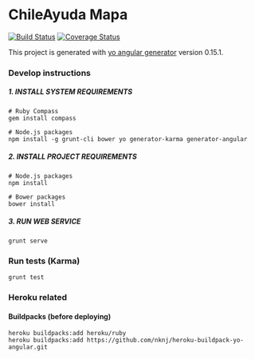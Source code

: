# ChileAyuda Mapa

[![Build Status](https://travis-ci.org/m4droid/ChileAyuda-Mapa.svg?branch=master)](https://travis-ci.org/m4droid/ChileAyuda-Mapa)
[![Coverage Status](https://coveralls.io/repos/github/m4droid/ChileAyuda-Mapa/badge.svg?branch=master)](https://coveralls.io/github/m4droid/ChileAyuda-Mapa?branch=master)

This project is generated with [yo angular generator](https://github.com/yeoman/generator-angular)
version 0.15.1.

### Develop instructions

##### 1. INSTALL SYSTEM REQUIREMENTS
	# Ruby Compass
	gem install compass

	# Node.js packages
	npm install -g grunt-cli bower yo generator-karma generator-angular

##### 2. INSTALL PROJECT REQUIREMENTS
	# Node.js packages
	npm install

	# Bower packages
	bower install

##### 3. RUN WEB SERVICE
    grunt serve

### Run tests (Karma)
    grunt test

### Heroku related

#### Buildpacks (before deploying)
    heroku buildpacks:add heroku/ruby
    heroku buildpacks:add https://github.com/nknj/heroku-buildpack-yo-angular.git
